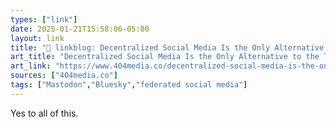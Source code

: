 ```yaml
---
types: ["link"]
date: 2025-01-21T15:58:06-05:00
layout: link
title: "🔗 linkblog: Decentralized Social Media Is the Only Alternative to the Tech Oligarchy'"
art_title: "Decentralized Social Media Is the Only Alternative to the Tech Oligarchy"
art_link: "https://www.404media.co/decentralized-social-media-is-the-only-alternative-to-the-tech-oligarchy/"
sources: ["404media.co"]
tags: ["Mastodon","Bluesky","federated social media"]
---
```

Yes to all of this.
